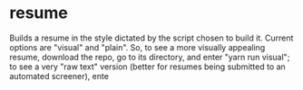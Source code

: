 # resume
Builds a resume in the style dictated by the script chosen to build it.  Current options are "visual" and "plain".  So, to see a more visually appealing resume, download the repo, go to its directory, and enter "yarn run visual"; to see a very "raw text" version (better for resumes being submitted to an automated screener), ente
